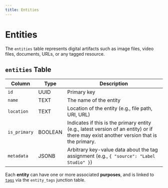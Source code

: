```yaml
---
title: Entities
---
```

# Entities

The `entities` table represents digital artifacts such as image files, video files, documents, URLs, or any tagged resource.

## `entities` Table

| Column        | Type      | Description   |
| ------------- | --------- | ------------- |
| `id`          | UUID      | Primary key   |
| `name`        | TEXT      | The name of the entity |
| `location`    | TEXT      | Location of the entity (e.g., file path, URI, URL) |
| `is_primary`  | BOOLEAN   | Indicates if this is the primary entity (e.g., latest version of an entity) or if there may exist another version that is the primary. |
| `metadata`    | JSONB     | Arbitrary key-value data about the tag assignment (e.g., `{ "source": "Label Studio" }`) |

Each **entity** can have one or more associated **purposes**, and is linked to [`tags`](./tags.md) via the `entity_tags` junction table.
